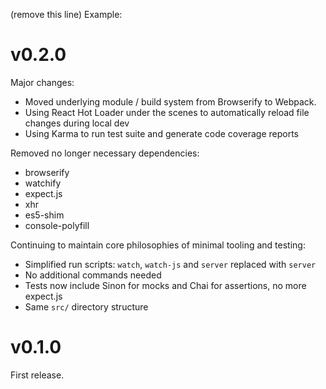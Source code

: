 (remove this line) Example:
# v0.2.0 

Major changes:
- Moved underlying module / build system from Browserify to Webpack.
- Using React Hot Loader under the scenes to automatically reload file changes during local dev
- Using Karma to run test suite and generate code coverage reports

Removed no longer necessary dependencies:
- browserify
- watchify
- expect.js
- xhr
- es5-shim
- console-polyfill

Continuing to maintain core philosophies of minimal tooling and testing:
- Simplified run scripts: `watch`, `watch-js` and `server` replaced with `server`
- No additional commands needed
- Tests now include Sinon for mocks and Chai for assertions, no more expect.js
- Same `src/` directory structure

# v0.1.0

First release.
